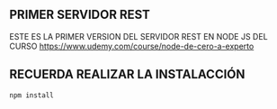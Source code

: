 ## PRIMER SERVIDOR REST

ESTE ES LA PRIMER VERSION DEL SERVIDOR REST EN NODE JS DEL CURSO
https://www.udemy.com/course/node-de-cero-a-experto

## RECUERDA REALIZAR LA INSTALACCIÓN

```
npm install
```